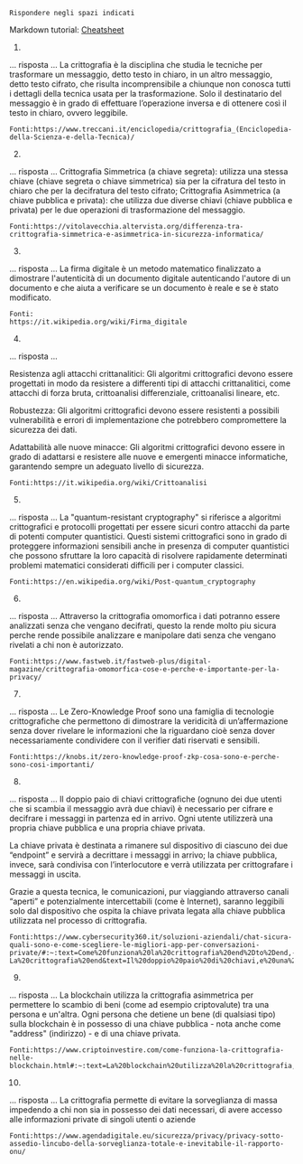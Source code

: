 ```
Rispondere negli spazi indicati
```

Markdown tutorial: [Cheatsheet](https://github.com/adam-p/markdown-here/wiki/Markdown-Cheatsheet)

1. 

... risposta ...
La crittografia è la disciplina che studia le tecniche per trasformare un messaggio, detto testo in chiaro, in un altro messaggio, detto testo cifrato, che risulta incomprensibile a chiunque non conosca tutti i dettagli della tecnica usata per la trasformazione. Solo il destinatario del messaggio è in grado di effettuare l’operazione inversa e di ottenere così il testo in chiaro, ovvero leggibile.
```
Fonti:https://www.treccani.it/enciclopedia/crittografia_(Enciclopedia-della-Scienza-e-della-Tecnica)/

```

2. 

... risposta ...
 Crittografia Simmetrica (a chiave segreta): utilizza una stessa chiave (chiave segreta o chiave simmetrica) sia per la cifratura del testo in chiaro che per la decifratura del testo cifrato;
Crittografia Asimmetrica (a chiave pubblica e privata): che utilizza due diverse chiavi (chiave pubblica e privata) per le due operazioni di trasformazione del messaggio.

```
Fonti:https://vitolavecchia.altervista.org/differenza-tra-crittografia-simmetrica-e-asimmetrica-in-sicurezza-informatica/

```

3. 

... risposta ...
La firma digitale è un metodo matematico finalizzato a dimostrare l'autenticità di un documento digitale autenticando l'autore di un documento e che aiuta a verificare se un documento è reale e se è stato modificato.
```
Fonti:
https://it.wikipedia.org/wiki/Firma_digitale
```

4. 

... risposta ...

Resistenza agli attacchi crittanalitici: Gli algoritmi crittografici devono essere progettati in modo da resistere a differenti tipi di attacchi crittanalitici, come attacchi di forza bruta, crittoanalisi differenziale, crittoanalisi lineare, etc.


Robustezza: Gli algoritmi crittografici devono essere resistenti a possibili vulnerabilità e errori di implementazione che potrebbero compromettere la sicurezza dei dati.


Adattabilità alle nuove minacce: Gli algoritmi crittografici devono essere in grado di adattarsi e resistere alle nuove e emergenti minacce informatiche, garantendo sempre un adeguato livello di sicurezza.

```
Fonti:https://it.wikipedia.org/wiki/Crittoanalisi

```

5. 

... risposta ...
La "quantum-resistant cryptography" si riferisce a algoritmi crittografici e protocolli progettati per essere sicuri contro attacchi da parte di potenti computer quantistici. Questi sistemi crittografici sono in grado di proteggere informazioni sensibili anche in presenza di computer quantistici che possono sfruttare la loro capacità di risolvere rapidamente determinati problemi matematici considerati difficili per i computer classici. 


```
Fonti:https://en.wikipedia.org/wiki/Post-quantum_cryptography

```


6. 

... risposta ...
Attraverso la crittografia omomorfica i dati potranno essere analizzati senza che vengano decifrati, questo la rende molto piu sicura perche rende possibile analizzare e manipolare dati senza che vengano rivelati a chi non è autorizzato.

```
Fonti:https://www.fastweb.it/fastweb-plus/digital-magazine/crittografia-omomorfica-cose-e-perche-e-importante-per-la-privacy/

```

7. 


... risposta ...
Le Zero-Knowledge Proof sono una famiglia di tecnologie crittografiche che permettono di dimostrare la veridicità di un’affermazione senza dover rivelare le informazioni che la riguardano cioè senza dover necessariamente condividere con il verifier dati riservati e sensibili.

```
Fonti:https://knobs.it/zero-knowledge-proof-zkp-cosa-sono-e-perche-sono-cosi-importanti/

```

8. 

... risposta ...
Il doppio paio di chiavi crittografiche (ognuno dei due utenti che si scambia il messaggio avrà due chiavi) è necessario per cifrare e decifrare i messaggi in partenza ed in arrivo. Ogni utente utilizzerà una propria chiave pubblica e una propria chiave privata.

La chiave privata è destinata a rimanere sul dispositivo di ciascuno dei due “endpoint” e servirà a decrittare i messaggi in arrivo; la chiave pubblica, invece, sarà condivisa con l’interlocutore e verrà utilizzata per crittografare i messaggi in uscita.

Grazie a questa tecnica, le comunicazioni, pur viaggiando attraverso canali “aperti” e potenzialmente intercettabili (come è Internet), saranno leggibili solo dal dispositivo che ospita la chiave privata legata alla chiave pubblica utilizzata nel processo di crittografia.

```
Fonti:https://www.cybersecurity360.it/soluzioni-aziendali/chat-sicura-quali-sono-e-come-scegliere-le-migliori-app-per-conversazioni-private/#:~:text=Come%20funziona%20la%20crittografia%20end%2Dto%2Dend,-La%20crittografia%20end&text=Il%20doppio%20paio%20di%20chiavi,e%20una%20propria%20chiave%20privata.

```

9. 

... risposta ...
La blockchain utilizza la crittografia asimmetrica per permettere lo scambio di beni (come ad esempio criptovalute) tra una persona e un'altra. Ogni persona che detiene un bene (di qualsiasi tipo) sulla blockchain è in possesso di una chiave pubblica - nota anche come "address" (indirizzo) - e di una chiave privata.

```
Fonti:https://www.criptoinvestire.com/come-funziona-la-crittografia-nelle-blockchain.html#:~:text=La%20blockchain%20utilizza%20la%20crittografia,e%20di%20una%20chiave%20privata.

```

10. 

... risposta ...
La crittografia permette di evitare la sorveglianza di massa impedendo a chi non sia in possesso dei dati necessari, di avere accesso alle informazioni private di singoli utenti o aziende

```
Fonti:https://www.agendadigitale.eu/sicurezza/privacy/privacy-sotto-assedio-lincubo-della-sorveglianza-totale-e-inevitabile-il-rapporto-onu/

```